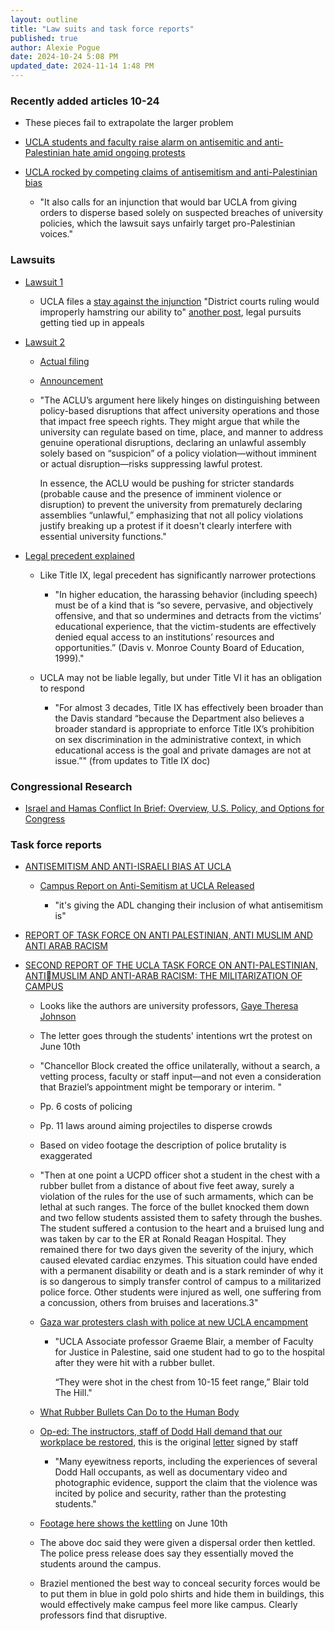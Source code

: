 ```yaml
---
layout: outline
title: "Law suits and task force reports"
published: true
author: Alexie Pogue
date: 2024-10-24 5:08 PM
updated_date: 2024-11-14 1:48 PM
---
```


### Recently added articles 10-24

- These pieces fail to extrapolate the larger problem

- [UCLA students and faculty raise alarm on antisemitic and anti-Palestinian hate amid ongoing protests](https://www.latimes.com/california/story/2024-10-23/ucla-antisemitism-anti-palestinian-reports)

- [UCLA rocked by competing claims of antisemitism and anti-Palestinian bias](https://www.nbcnews.com/news/us-news/ucla-rocked-competing-claims-antisemitism-anti-palestinian-bias-rcna176886)

	- "It also calls for an injunction that would bar UCLA from giving orders to disperse based solely on suspected breaches of university policies, which the lawsuit says unfairly target pro-Palestinian voices."


### Lawsuits

- [Lawsuit 1](https://becketnewsite.s3.amazonaws.com/20240605222051/Complaint-in-Frankel-v.-Regents-of-UCLA.pdf) 

	- UCLA files a [stay against the injunction](https://www.instagram.com/noyleyb/reel/C-tY35btumB/) "District courts ruling would improperly hamstring our ability to"  [another post](https://www.instagram.com/jewishunpacked/p/C-tJDWkS205/?img_index=1), legal pursuits getting tied up in appeals 

- [Lawsuit 2](https://www.aclusocal.org/en/news/ucla-suppressed-student-and-faculty-freedom-speech-so-we-sued-them)

	- [Actual filing](https://www.aclusocal.org/sites/default/files/blair_v_regents_complaint.pdf)

	- [Announcement](https://www.instagram.com/p/DBb7iDJy7PT/?hl=en)

	- "The ACLU’s argument here likely hinges on distinguishing between policy-based disruptions that affect university operations and those that impact free speech rights. They might argue that while the university can regulate based on time, place, and manner to address genuine operational disruptions, declaring an unlawful assembly solely based on “suspicion” of a policy violation—without imminent or actual disruption—risks suppressing lawful protest.

		In essence, the ACLU would be pushing for stricter standards (probable cause and the presence of imminent violence or disruption) to prevent the university from prematurely declaring assemblies “unlawful,” emphasizing that not all policy violations justify breaking up a protest if it doesn't clearly interfere with essential university functions."

- [Legal precedent explained](https://freespeech.stanford.edu/policies-and-guidance/core-policies/protected-speech-discrimination-and-harassment#:~:text=Otherwise%20known%20as%20the%20%E2%80%9CFighting,Mason%20Univ.%2C%201991)

	- Like Title IX, legal precedent has significantly narrower protections 

		- "In higher education, the harassing behavior (including speech) must be of a kind that is “so severe, pervasive, and objectively offensive, and that so undermines and detracts from the victims’ educational experience, that the victim-students are effectively denied equal access to an institutions’ resources and opportunities.” (Davis v. Monroe County Board of Education, 1999)."

	- UCLA may not be liable legally, but under Title VI it has an obligation to respond

		- "For almost 3 decades, Title IX has effectively been broader than the Davis standard “because the Department also believes a broader standard is appropriate to enforce Title IX’s prohibition on sex discrimination in the administrative context, in which educational access is the goal and private damages are not at issue.”" (from updates to Title IX doc)


### Congressional Research

- [Israel and Hamas Conflict In Brief: Overview, U.S. Policy, and Options for Congress](https://crsreports.congress.gov/product/pdf/R/R47828)


### Task force reports

- [ANTISEMITISM AND ANTI-ISRAELI BIAS AT UCLA](https://antisemitismreport.org/) 

	- [Campus Report on Anti-Semitism at UCLA Released](https://www.reddit.com/r/ucla/comments/1gafzp8/campus_report_on_antisemitism_at_ucla_released/)

		- "it's giving the ADL changing their inclusion of what antisemitism is"

- [REPORT OF TASK FORCE ON ANTI PALESTINIAN, ANTI MUSLIM AND ANTI ARAB RACISM](https://www.dropbox.com/scl/fi/k6qkx97jdfrg61i6vlnxq/CORRECTED-MAY-15-REPORT-OF-TASK-FORCE-ON-ANTI.pdf?rlkey=j82r8gn89i03yclzn6hcxgz3u&e=1&st=6s3n3uvu&dl=0)

- [SECOND REPORT OF THE UCLA TASK FORCE ON ANTI-PALESTINIAN, ANTIMUSLIM AND ANTI-ARAB RACISM: THE MILITARIZATION OF CAMPUS](https://racialviolencehub.com/wp-content/uploads/2024/06/June-28-Task-Force-Report-on-AntiPalestinian-Racism.pdf)

	- Looks like the authors are university professors, [Gaye Theresa Johnson](https://afam.ucla.edu/person/gaye-theresa-johnson/)

	- The letter goes through the students' intentions wrt the protest on June 10th

	- "Chancellor Block created the office unilaterally, without a search, a vetting process, faculty or 
	staff input—and not even a consideration that Braziel’s appointment might be temporary or 
	interim. "

	- Pp. 6 costs of policing 

	- Pp. 11 laws around aiming projectiles to disperse crowds

	- Based on video footage the description of police brutality is exaggerated 

	- "Then at one point a UCPD officer shot a student in the chest with a rubber bullet from a distance of 
	about five feet away, surely a violation of the rules for the use of such armaments, which can be 
	lethal at such ranges. The force of the bullet knocked them down and two fellow students assisted 
	them to safety through the bushes. The student suffered a contusion to the heart and a bruised 
	lung and was taken by car to the ER at Ronald Reagan Hospital. They remained there for two 
	days given the severity of the injury, which caused elevated cardiac enzymes. This situation could 
	have ended with a permanent disability or death and is a stark reminder of why it is so dangerous 
	to simply transfer control of campus to a militarized police force. Other students were injured as 
	well, one suffering from a concussion, others from bruises and lacerations.3"

	- [Gaza war protesters clash with police at new UCLA encampment](https://thehill.com/homenews/education/4715568-gaza-war-student-protesters-police-ucla-encampment/)

		- "UCLA Associate professor Graeme Blair, a member of Faculty for Justice in Palestine, said one student had to go to the hospital after they were hit with a rubber bullet. 

			“They were shot in the chest from 10-15 feet range,” Blair told The Hill."

	- [What Rubber Bullets Can Do to the Human Body](https://slate.com/technology/2024/05/rubber-bullets-blind-kill-trama-ucla-protest.html)

	- [Op-ed: The instructors, staff of Dodd Hall demand that our workplace be restored](https://dailybruin.com/2024/06/12/op-ed-the-instructors-staff-of-dodd-hall-demand-that-our-workplace-be-restored), this is the original [letter](https://docs.google.com/forms/d/e/1FAIpQLScG5AT6nsLoTVo8Ereqj5Oz2pde77Z5m0BNqE9wt_CjEb5ncA/viewform) signed by staff

		- "Many eyewitness reports, including the experiences of several Dodd Hall occupants, as well as documentary video and photographic evidence, support the claim that the violence was incited by police and security, rather than the protesting students."

	- [Footage here shows the kettling](https://x.com/brethamilton/status/1800640869869228490?s=46&t=fKh9XATL-WMti11DkcbvEg) on June 10th

	- The above doc said they were given a dispersal order then kettled. The police press release does say they essentially moved the students around the campus. 

	- Braziel mentioned the best way to conceal security forces would be to put them in blue in gold polo shirts and hide them in buildings, this would effectively make campus feel more like campus. Clearly professors find that disruptive. 